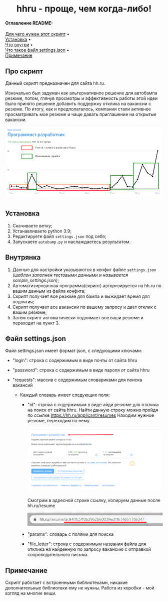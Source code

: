 <h1 align="center">
    hhru - проще, чем когда-либо!
    <br>
</h1>


<p align="center">
  <h4>Оглавление README:</h4>
  <a href="#про-скрипт">Для чего нужен этот скрипт</a> • <br>
  <a href="#установка">Установка</a> • <br>
  <a href="#внутрянка">Что внутри</a> • <br>
  <a href="#файл-settingsjson">Что такое файл settings.json</a> • <br>
  <a href="#примечание">Примечание</a>
</p>


## Про скрипт
Данный скрипт предназначен для сайта hh.ru.

Изначально был задуман как альтернативное решение для автобампа резюме, потом, глянув просмотры и эффективность работы этой идеи было принято решение добавить поддержку отклика на вакансии с резюме. По итогу, как и предполагалось, компании стали активнее просматривать мое резюме и чаще давать приглашение на открытые вакансии.


![Красивая картиночка :)](/hhru.png)


## Установка
1. Скачиваете ветку;
2. Устанавливаете python 3.9;
3. Редактируете файл `settings.json` под себя;
4. Запускаете `autobump.py` и наслаждаетесь результатом.


## Внутрянка
1. Данные для настройки указываются в конфиг файле `settings.json` *(шаблон заполнен тестовыми данными и называется sample_settings.json)*;
2. Автоматизированная программа(скрипт) авторизируется на hh.ru по вашим данным из файла конфига;
3. Скрипт получает все резюме для бампа и выжидает время для поднятия;
4. Скрипт получает все вакансии по вашему запросу и дает отклик с вашим резюме;
5. Затем скрипт автоматически поднимает все ваши резюме и переходит на пункт 3.


## Файл settings.json
Файл settings.json имеет формат json, с следующими ключами:

* "login": строка с содержимым в виде почты от сайта hhru

* "password": строка с содержимым в виде пароля от сайта hhru

* "requests": массив с содержимым словариками для поиска вакансий
  * Каждый словарь имеет следующие поля:
    - "id": строка с содержимым в виде айди резюме для отклика на поиск от сайта hhru.
      Найти данную строку можно пройдя по ссылке https://hh.ru/applicant/resumes
      Находим нужное резюме, переходим по нему.

      ![Находим нужное резюме](/resume.png)

      Смотрим в адресной строке ссылку, копируем данные после hh.ru/resume

      ![Айди резюме](/resume2.png)

    - "params": словарь с полями для поиска

    - "file_letter": строка с содержимым названия файла для отклика на найденную по запросу вакансию с отправкой сопроводительного письма.


## Примечание
Скрипт работает с встроенными библиотеками, никакие дополнительные библиотеки ему не нужны.
Работа из коробки - мой взгляд на многие вещи.